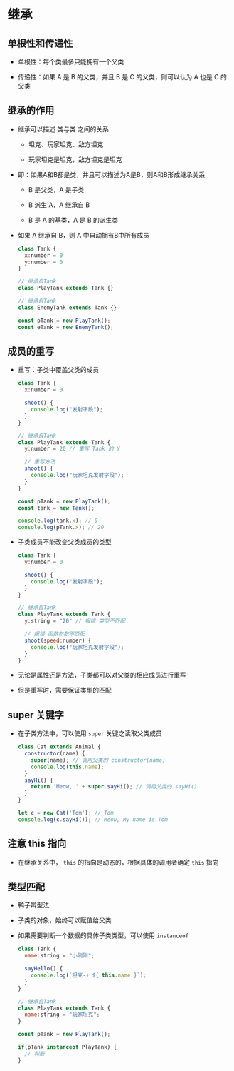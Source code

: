 # 继承

## 单根性和传递性

+ 单根性：每个类最多只能拥有一个父类

+ 传递性：如果 A 是 B 的父类，并且 B 是 C 的父类，则可以认为 A 也是 C 的父类

## 继承的作用

+ 继承可以描述 类与类 之间的关系

  + 坦克、玩家坦克、敌方坦克

  + 玩家坦克是坦克，敌方坦克是坦克

+ 即：如果A和B都是类，并且可以描述为A是B，则A和B形成继承关系

  + B 是父类，A 是子类

  + B 派生 A，A 继承自 B

  + B 是 A 的基类，A 是 B 的派生类

+ 如果 A 继承自 B，则 A 中自动拥有B中所有成员

  ```js
  class Tank {
    x:number = 0
    y:number = 0
  }

  // 继承自Tank
  class PlayTank extends Tank {}

  // 继承自Tank
  class EnemyTank extends Tank {}

  const pTank = new PlayTank();
  const eTank = new EnemyTank();
  ```

## 成员的重写

+ 重写：子类中覆盖父类的成员

  ```js
  class Tank {
    x:number = 0

    shoot() {
      console.log("发射字段");
    }
  }

  // 继承自Tank
  class PlayTank extends Tank {
    y:number = 20 // 重写 Tank 的 Y

    // 重写方法
    shoot() {
      console.log("玩家坦克发射字段");
    }
  }

  const pTank = new PlayTank();
  const tank = new Tank();

  console.log(tank.x); // 0
  console.log(pTank.x); // 20
  ```

+ 子类成员不能改变父类成员的类型

  ```js
  class Tank {
    y:number = 0

    shoot() {
      console.log("发射字段");
    }
  }

  // 继承自Tank
  class PlayTank extends Tank {
    y:string = "20" // 报错 类型不匹配

    // 报错 函数参数不匹配
    shoot(speed:number) {
      console.log("玩家坦克发射字段");
    }
  }
  ```

+ 无论是属性还是方法，子类都可以对父类的相应成员进行重写

+ 但是重写时，需要保证类型的匹配

## super 关键字

+ 在子类方法中，可以使用 `super` 关键之读取父类成员

  ```js
  class Cat extends Animal {
    constructor(name) {
      super(name); // 调用父类的 constructor(name)
      console.log(this.name);
    }
    sayHi() {
      return 'Meow, ' + super.sayHi(); // 调用父类的 sayHi()
    }
  }

  let c = new Cat('Tom'); // Tom
  console.log(c.sayHi()); // Meow, My name is Tom
  ```

## 注意 this 指向

+ 在继承关系中， `this` 的指向是动态的，根据具体的调用者确定 `this` 指向

## 类型匹配

+ 鸭子辨型法

+ 子类的对象，始终可以赋值给父类

+ 如果需要判断一个数据的具体子类类型，可以使用 `instanceof`

  ```js
  class Tank {
    name:string = "小刚刚";

    sayHello() {
      console.log(`坦克-+ ${ this.name }`);
    }
  }

  // 继承自Tank
  class PlayTank extends Tank {
    name:string = "玩家坦克";
  }

  const pTank = new PlayTank();

  if(pTank instanceof PlayTank) {
    // 判断
  }
  ```
